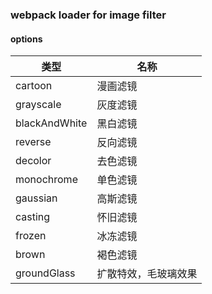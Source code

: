 ### webpack loader for image filter

#### options

类型|名称
---|---
cartoon|漫画滤镜
grayscale|灰度滤镜
blackAndWhite|黑白滤镜
reverse|反向滤镜
decolor|去色滤镜
monochrome|单色滤镜
gaussian|高斯滤镜
casting|怀旧滤镜
frozen|冰冻滤镜
brown|褐色滤镜
groundGlass|扩散特效，毛玻璃效果